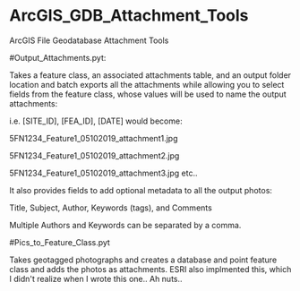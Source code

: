 # ArcGIS_GDB_Attachment_Tools
ArcGIS File Geodatabase Attachment Tools


#Output_Attachments.pyt:

Takes a feature class, an associated attachments table, and an output folder location and batch exports all the attachments while allowing you to select fields from the feature class, whose values will be used to name the output attachments:

i.e.  [SITE_ID], [FEA_ID], [DATE] would become:

5FN1234_Feature1_05102019_attachment1.jpg

5FN1234_Feature1_05102019_attachment2.jpg

5FN1234_Feature1_05102019_attachment3.jpg    etc..

It also provides fields to add optional metadata to all the output photos:

Title, Subject, Author, Keywords (tags), and Comments

Multiple Authors and Keywords can be separated by a comma.


#Pics_to_Feature_Class.pyt

Takes geotagged photographs and creates a database and point feature class and adds the photos as attachments.
ESRI also implmented this, which I didn't realize when I wrote this one.. Ah nuts..
